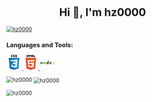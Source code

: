 <h1 align="center">Hi 👋, I'm hz0000</h1>
<p align="left"> <a href="https://github.com/ryo-ma/github-profile-trophy"><img src="https://github-profile-trophy.vercel.app/?username=hz0000" alt="hz0000" /></a> </p>


<h3 align="left">Languages and Tools:</h3>
<p align="left"> <a href="https://www.w3schools.com/css/" target="_blank"> <img src="https://raw.githubusercontent.com/devicons/devicon/master/icons/css3/css3-original-wordmark.svg" alt="css3" width="40" height="40"/> </a> <a href="https://www.w3.org/html/" target="_blank"> <img src="https://raw.githubusercontent.com/devicons/devicon/master/icons/html5/html5-original-wordmark.svg" alt="html5" width="40" height="40"/> </a> <a href="https://nodejs.org" target="_blank"> <img src="https://raw.githubusercontent.com/devicons/devicon/master/icons/nodejs/nodejs-original-wordmark.svg" alt="nodejs" width="40" height="40"/> </a> </p>



<p><img align="left" src="https://github-readme-stats.vercel.app/api/top-langs?username=hz0000&show_icons=true&locale=en&layout=compact" alt="hz0000" /></p>

<p>&nbsp;<img align="center" src="https://github-readme-stats.vercel.app/api?username=hz0000&show_icons=true&locale=en" alt="hz0000" /></p>

<p><img align="center" src="https://github-readme-streak-stats.herokuapp.com/?user=hz0000&" alt="hz0000" /></p>

